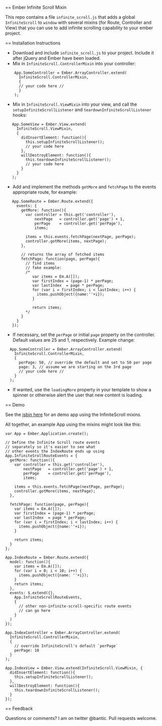 == Ember Infinite Scroll Mixin

This repo contains a file `infinite_scroll.js` that adds a global
`InfiniteScroll` to `window` with several mixins (for Route, Controller
and View) that you can use to add infinite scrolling capability to your
ember project.

== Installation Instructions

 * Download and include `infinite_scroll.js` to your project. Include it after jQuery and Ember have been loaded.  
 * Mix in `InfiniteScroll.ControllerMixin` into your controller:
```
    App.SomeController = Ember.ArrayController.extend(
      InfiniteScroll.ControllerMixin,
      {
      // your code here //
      }
    );
```
 * Mix in `InfiniteScroll.ViewMixin` into your view, and call the
`setupInfiniteScrollListener` and `teardownInfiniteScrollListener`
hooks:
```
   App.SomeView = Ember.View.extend(
     InfiniteScroll.ViewMixin,
     {
       didInsertElement: function(){
         this.setupInfiniteScrollListener();
         // your code here
       },
       willDestroyElement: function(){
         this.teardownInfiniteScrollListener();
         // your code here
       }
     }
   );
```
 * Add and implement the methods `getMore` and `fetchPage` to the events appropriate route,
for example:
```
   App.SomeRoute = Ember.Route.extend({
     events: {
       getMore: function(){
         var controller = this.get('controller'),
             nextPage   = controller.get('page') + 1,
             perPage    = controller.get('perPage'),
             items;

         items = this.events.fetchPage(nextPage, perPage);
         controller.gotMore(items, nextPage);
       },

       // returns the array of fetched items
       fetchPage: function(page, perPage){
         // find items
         // fake example:
         /*
            var items = Em.A([]);
            var firstIndex = (page-1) * perPage;
            var lastIndex  = page * perPage;
            for (var i = firstIndex; i < lastIndex; i++) {
              items.pushObject({name:''+i});
            }

            return items;
         */
       }
     }
   });
```
 * If necessary, set the `perPage` or initial `page` property on the controller.
Default values are 25 and 1, respectively. Example change:
```
  App.SomeController = Ember.ArrayController.extend(
    InfiniteScroll.ControllerMixin,
    {
      perPage: 50, // override the default and set to 50 per page
      page: 3, // assume we are starting on the 3rd page
      // your code here //
    }
  );
```
 * If wanted, use the `loadingMore` property in your template to show a
spinner or otherwise alert the user that new content is loading.

== Demo

See the [jsbin here](http://jsbin.com/epepob/2/edit) for an demo app using the InfiniteScroll mixins.

All together, an example App using the mixins might look like this:

```
var App = Ember.Application.create();

// Define the Infinite Scroll route events
// separately so it's easier to see what
// other events the IndexRoute ends up using
App.InfiniteSrollRouteEvents = {
  getMore: function(){
    var controller = this.get('controller'),
        nextPage   = controller.get('page') + 1,
        perPage    = controller.get('perPage'),
        items;

    items = this.events.fetchPage(nextPage, perPage);
    controller.gotMore(items, nextPage);
  },

  fetchPage: function(page, perPage){
    var items = Em.A([]);
    var firstIndex = (page-1) * perPage;
    var lastIndex  = page * perPage;
    for (var i = firstIndex; i < lastIndex; i++) {
      items.pushObject({name:''+i});
    }

    return items;
  }
};

App.IndexRoute = Ember.Route.extend({
  model: function(){
    var items = Em.A([]);
    for (var i = 0; i < 10; i++) {
      items.pushObject({name: ''+i});
    }
    return items;
  },
  events: $.extend({},
    App.InfiniteScrollRouteEvents,
    {
      // other non-infinite-scroll-specific route events
      // can go here
    }
  )
});

App.IndexController = Ember.ArrayController.extend(
  InfiniteScroll.ControllerMixin,
  {
    // override InfiniteScroll's default `perPage`
    perPage: 10
  }
);

App.IndexView = Ember.View.extend(InfiniteScroll.ViewMixin, {
  didInsertElement: function(){
    this.setupInfiniteScrollListener();
  },
  willDestroyElement: function(){
    this.teardownInfiniteScrollListener();
  }
});
```

== Feedback

Questions or comments? I am on twitter @bantic. Pull requests welcome.
